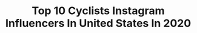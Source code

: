 ---
title: Top 10 Cyclists Instagram Influencers In United States In 2020
description: >-
  Find top cyclists Instagram influencers in United States in 2020. Most popular hashtags: #explore #ctsathlete #quarantine #cycling.
platform: Instagram
profiles:
  - username: "zack_knudsen"
    fullname: >-
      z a c k | k n u d s e n
    location: "United States"
    followers: 5119
    engagement: 718
    commentsToLikes: 0.088725
    avatar: "https://scontent-ams4-1.cdninstagram.com/v/t51.2885-19/s320x320/74613714_2519553788331898_1983624254746263552_n.jpg?_nc_ht=scontent-ams4-1.cdninstagram.com&_nc_ohc=pnJ3d9aVpm0AX_jzuu2&oh=6d14b906c8d86a00184298a895ea9cfc&oe=5EB9C259"
    verified: false
    hashtags: "#artofvisuals, #america, #isaachanson, #mtrushmore"
  - username: "ayesuppose"
    fullname: >-
      Ayesha Rosena Anna McGowan
    location: "United States"
    followers: 17648
    engagement: 551
    commentsToLikes: 0.028774
    avatar: "https://scontent-ams4-1.cdninstagram.com/v/t51.2885-19/s320x320/59022997_993988497471126_2238295968355188736_n.jpg?_nc_ht=scontent-ams4-1.cdninstagram.com&_nc_ohc=9LuPuoEk33oAX9p_dIN&oh=8ca14486194ef8c6fe515b9a3120a518&oe=5EBA8B5D"
    verified: false
    hashtags: "#valentine, #blacklove, #competitivecyclist, #blacklove"
  - username: "lukerowe1990"
    fullname: >-
      Luke Rowe
    location: "United States"
    followers: 71907
    engagement: 570
    commentsToLikes: 0.009959
    avatar: "https://scontent-lhr8-1.cdninstagram.com/v/t51.2885-19/10808415_872317502799418_12598905_a.jpg?_nc_ht=scontent-lhr8-1.cdninstagram.com&_nc_ohc=pZKeNc4Fp6oAX8rdj5T&oh=7ed793346bba32fbd6c417e42379ef5f&oe=5EBA2D1D"
    verified: true
    hashtags: "#oooooooooh, #movember, #rolled, #wattsoccurring"
  - username: "yourroyalthighness_"
    fullname: >-
      Chanel
    location: "United States"
    followers: 18387
    engagement: 344
    commentsToLikes: 0.020720
    avatar: "https://scontent-ams4-1.cdninstagram.com/v/t51.2885-19/s320x320/45578795_319067278934066_6981730924631162880_n.jpg?_nc_ht=scontent-ams4-1.cdninstagram.com&_nc_ohc=ku15poDRe3IAX8NsDnG&oh=e306cc6bf9d4eed2d853b6994dba12cd&oe=5EB8CE55"
    verified: false
    hashtags: "#cycling, #foodie, #healthylifestyle, #baking"
  - username: "datpielife"
    fullname: >-
      DPKxPIE
    location: "United States"
    followers: 5982
    engagement: 773
    commentsToLikes: 0.020343
    avatar: "https://scontent-ams4-1.cdninstagram.com/v/t51.2885-19/s320x320/72787152_418570309092072_1854127554798026752_n.jpg?_nc_ht=scontent-ams4-1.cdninstagram.com&_nc_ohc=TiOTjia9BRgAX80YFgI&oh=6b51480eaf9247d46f4d6b5a465bf572&oe=5EB566B3"
    verified: false
    hashtags: "#n95"
  - username: "ryanatkinsdiet"
    fullname: >-
      Ryan Atkins
    location: "United States"
    followers: 44529
    engagement: 387
    commentsToLikes: 0.022169
    avatar: "https://scontent-lht6-1.cdninstagram.com/v/t51.2885-19/11261641_388714494650170_1359683880_a.jpg?_nc_ht=scontent-lht6-1.cdninstagram.com&_nc_ohc=B9TJjdIhZ2kAX_vH9bb&oh=119ce48bdbfe6058365ebd056eb745e4&oe=5EB6F2A1"
    verified: false
    hashtags: "#wahoofitness, #ontario, #unflattering, #athleticbrewingco"
  - username: "nataliafrancov"
    fullname: >-
      Natalia Franco Villegas
    location: "United States"
    followers: 14506
    engagement: 510
    commentsToLikes: 0.020448
    avatar: "https://scontent-lhr8-1.cdninstagram.com/v/t51.2885-19/s320x320/80108186_457724248228722_4791811655421919232_n.jpg?_nc_ht=scontent-lhr8-1.cdninstagram.com&_nc_ohc=Zb4aZsFiDmgAX_6kg0o&oh=444a8ddc5fc56988b2aae8f3444d3283&oe=5EBB1F4B"
    verified: false
    hashtags: "#teamtwenty20, #vamos, #ayuda, #catlikehelmets"
  - username: "hillygoat_climbs"
    fullname: >-
      Hillary Allen
    location: "United States"
    followers: 39261
    engagement: 388
    commentsToLikes: 0.019191
    avatar: "https://scontent-atl3-1.cdninstagram.com/v/t51.2885-19/s320x320/34172940_945226665659563_5694080895858769920_n.jpg?_nc_ht=scontent-atl3-1.cdninstagram.com&_nc_ohc=tXhZ6qDAxmwAX87GSEV&oh=38aa1ea1fe41213debb26aaf59a58dc5&oe=5EBB3917"
    verified: true
    hashtags: "#trailrun, #sportsnutrition, #crushit4climate, #mountains"
  - username: "amtetrick"
    fullname: >-
      Alison M. Tetrick
    location: "United States"
    followers: 42132
    engagement: 280
    commentsToLikes: 0.023086
    avatar: "https://scontent-lhr8-1.cdninstagram.com/v/t51.2885-19/s320x320/58410959_672613813158950_7575192265593716736_n.jpg?_nc_ht=scontent-lhr8-1.cdninstagram.com&_nc_ohc=82B0f_9q2moAX_6bz3Q&oh=9db801c1e7fc0f8e962f354c5b15084d&oe=5EBA90D8"
    verified: false
    hashtags: "#sparklewatts, #womenscycling, #aeroiseverything, #amtbirthday"
  - username: "kymnonstop"
    fullname: >-
      KYM NONSTOP
    location: "United States"
    followers: 56430
    engagement: 300
    commentsToLikes: 0.019756
    avatar: "https://scontent-amt2-1.cdninstagram.com/v/t51.2885-19/s320x320/57870483_2209033549406632_8520818930300747776_n.jpg?_nc_ht=scontent-amt2-1.cdninstagram.com&_nc_ohc=lG9tNqM8ll0AX9LQjd9&oh=72aa310014f90d4ed363396330e1ce70&oe=5EB50780"
    verified: false
    hashtags: "#womenwhoracebikes, #completecookie, #broadcity, #teamnonstop"
---